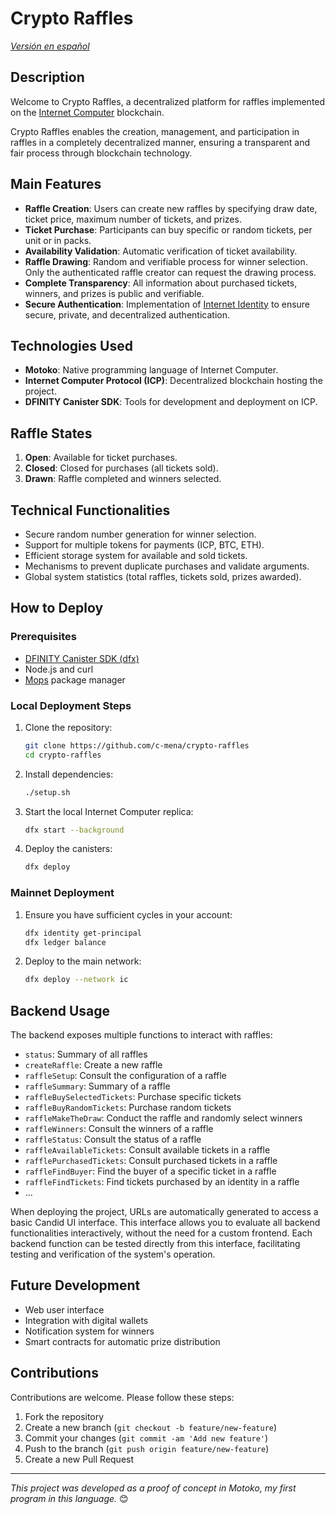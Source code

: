 # Crypto Raffles

*[Versión en español](README.es.md)*

## Description
Welcome to Crypto Raffles, a decentralized platform for raffles implemented on the [Internet Computer](https://internetcomputer.org/) blockchain.

Crypto Raffles enables the creation, management, and participation in raffles in a completely decentralized manner, ensuring a transparent and fair process through blockchain technology.

## Main Features

- **Raffle Creation**: Users can create new raffles by specifying draw date, ticket price, maximum number of tickets, and prizes.
- **Ticket Purchase**: Participants can buy specific or random tickets, per unit or in packs.
- **Availability Validation**: Automatic verification of ticket availability.
- **Raffle Drawing**: Random and verifiable process for winner selection. Only the authenticated raffle creator can request the drawing process.
- **Complete Transparency**: All information about purchased tickets, winners, and prizes is public and verifiable.
- **Secure Authentication**: Implementation of [Internet Identity](https://identity.ic0.app/) to ensure secure, private, and decentralized authentication.

## Technologies Used

- **Motoko**: Native programming language of Internet Computer.
- **Internet Computer Protocol (ICP)**: Decentralized blockchain hosting the project.
- **DFINITY Canister SDK**: Tools for development and deployment on ICP.

## Raffle States

1. **Open**: Available for ticket purchases.
2. **Closed**: Closed for purchases (all tickets sold).
3. **Drawn**: Raffle completed and winners selected.

## Technical Functionalities

- Secure random number generation for winner selection.
- Support for multiple tokens for payments (ICP, BTC, ETH).
- Efficient storage system for available and sold tickets.
- Mechanisms to prevent duplicate purchases and validate arguments.
- Global system statistics (total raffles, tickets sold, prizes awarded).

## How to Deploy

### Prerequisites
- [DFINITY Canister SDK (dfx)](https://sdk.dfinity.org/docs/quickstart/local-quickstart.html)
- Node.js and curl
- [Mops](https://mops.one/) package manager

### Local Deployment Steps

1. Clone the repository:
   ```bash
   git clone https://github.com/c-mena/crypto-raffles
   cd crypto-raffles
   ```

2. Install dependencies:
    ```bash
    ./setup.sh
    ```

3. Start the local Internet Computer replica:
   ```bash
   dfx start --background
   ```

4. Deploy the canisters:
   ```bash
   dfx deploy
   ```

### Mainnet Deployment

1. Ensure you have sufficient cycles in your account:
   ```bash
   dfx identity get-principal
   dfx ledger balance
   ```

2. Deploy to the main network:
   ```bash
   dfx deploy --network ic
   ```

## Backend Usage

The backend exposes multiple functions to interact with raffles:

- `status`: Summary of all raffles
- `createRaffle`: Create a new raffle
- `raffleSetup`: Consult the configuration of a raffle
- `raffleSummary`: Summary of a raffle
- `raffleBuySelectedTickets`: Purchase specific tickets
- `raffleBuyRandomTickets`: Purchase random tickets
- `raffleMakeTheDraw`: Conduct the raffle and randomly select winners
- `raffleWinners`: Consult the winners of a raffle
- `raffleStatus`: Consult the status of a raffle
- `raffleAvailableTickets`: Consult available tickets in a raffle
- `rafflePurchasedTickets`: Consult purchased tickets in a raffle
- `raffleFindBuyer`: Find the buyer of a specific ticket in a raffle
- `raffleFindTickets`: Find tickets purchased by an identity in a raffle
- ...

When deploying the project, URLs are automatically generated to access a basic Candid UI interface. This interface allows you to evaluate all backend functionalities interactively, without the need for a custom frontend. Each backend function can be tested directly from this interface, facilitating testing and verification of the system's operation.

## Future Development

- Web user interface
- Integration with digital wallets
- Notification system for winners
- Smart contracts for automatic prize distribution

## Contributions

Contributions are welcome. Please follow these steps:

1. Fork the repository
2. Create a new branch (`git checkout -b feature/new-feature`)
3. Commit your changes (`git commit -am 'Add new feature'`)
4. Push to the branch (`git push origin feature/new-feature`)
5. Create a new Pull Request

---

*This project was developed as a proof of concept in Motoko, my first program in this language.* 😊
